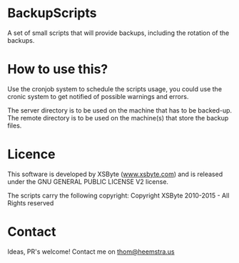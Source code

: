 BackupScripts
=============

A set of small scripts that will provide backups, including the rotation of the backups.

How to use this?
=============
Use the cronjob system to schedule the scripts usage, you could use the cronic system to get notified of possible warnings and errors.

The server directory is to be used on the machine that has to be backed-up.
The remote directory is to be used on the machine(s) that store the backup files.

Licence
=============

This software is developed by XSByte (www.xsbyte.com) and is released under the GNU GENERAL PUBLIC LICENSE V2 license.

The scripts carry the following copyright:
Copyright XSByte 2010-2015 - All Rights reserved

Contact
=============
Ideas, PR's welcome!
Contact me on thom@heemstra.us